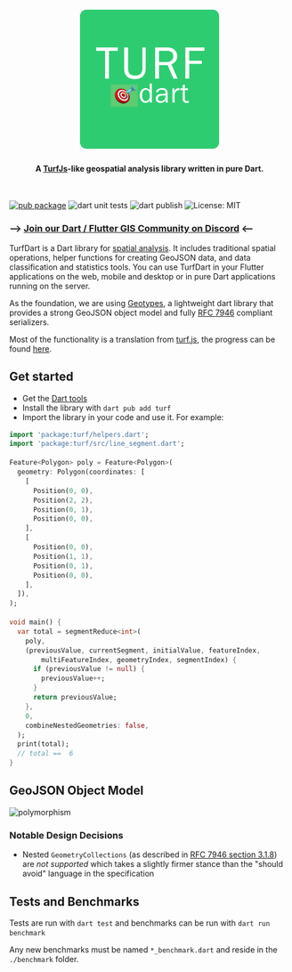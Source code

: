 <h1 align="center">
  <br>
  <img src="https://github.com/dartclub/turf_dart/blob/main/.github/turf-logo.png" alt="TurfDart Logo" width="250">
</h1>

<h4 align="center">A <a href="https://github.com/Turfjs/turf">TurfJs</a>-like geospatial analysis library written in pure Dart.
</h4>
<br>

[![pub package](https://img.shields.io/pub/v/turf.svg)](https://pub.dev/packages/turf)
![dart unit tests](https://github.com/dartclub/turf_dart/actions/workflows/dart-unit-tests.yml/badge.svg)
![dart publish](https://github.com/dartclub/turf_dart/actions/workflows/dart-pub-publish.yml/badge.svg)
![License: MIT](https://img.shields.io/badge/License-MIT-yellow.svg)

<h3>–> <a href="https://discord.gg/TcHhfTVWVK">Join our Dart / Flutter GIS Community on Discord</a> <–</h3>

TurfDart is a Dart library for [spatial analysis](https://en.wikipedia.org/wiki/Spatial_analysis). It includes traditional spatial operations, helper functions for creating GeoJSON data, and data classification and statistics tools. You can use TurfDart in your Flutter applications on the web, mobile and desktop or in pure Dart applications running on the server.

As the foundation, we are using [Geotypes](https://github.com/dartclub/geotypes), a lightweight dart library that provides a strong GeoJSON object model and fully [RFC 7946](https://tools.ietf.org/html/rfc7946) compliant serializers.

Most of the functionality is a translation from [turf.js](https://github.com/Turfjs/turf), the progress can be found [here](Progress.md).

## Get started

- Get the [Dart tools](https://dart.dev/tools)
- Install the library with `dart pub add turf`
- Import the library in your code and use it. For example:

```dart
import 'package:turf/helpers.dart';
import 'package:turf/src/line_segment.dart';

Feature<Polygon> poly = Feature<Polygon>(
  geometry: Polygon(coordinates: [
    [
      Position(0, 0),
      Position(2, 2),
      Position(0, 1),
      Position(0, 0),
    ],
    [
      Position(0, 0),
      Position(1, 1),
      Position(0, 1),
      Position(0, 0),
    ],
  ]),
);

void main() {
  var total = segmentReduce<int>(
    poly,
    (previousValue, currentSegment, initialValue, featureIndex,
        multiFeatureIndex, geometryIndex, segmentIndex) {
      if (previousValue != null) {
        previousValue++;
      }
      return previousValue;
    },
    0,
    combineNestedGeometries: false,
  );
  print(total);
  // total ==  6
}
```

## GeoJSON Object Model

![polymorphism](https://user-images.githubusercontent.com/10634693/159876354-f9da2f37-02b3-4546-b32a-c0f82c372272.png)

### Notable Design Decisions

- Nested `GeometryCollections` (as described in
  [RFC 7946 section 3.1.8](https://datatracker.ietf.org/doc/html/rfc7946#section-3.1.8))
  are _not supported_ which takes a slightly firmer stance than the "should
  avoid" language in the specification

## Tests and Benchmarks

Tests are run with `dart test` and benchmarks can be run with
`dart run benchmark`

Any new benchmarks must be named `*_benchmark.dart` and reside in the
`./benchmark` folder.
  
